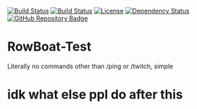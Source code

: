 [![Build Status](https://img.shields.io/github/forks/pani7777/RowBoat-Test.svg?style=for-the-badge)](https://github.com/pani7777/RowBoat-Test)
[![Build Status](https://img.shields.io/github/stars/pani7777/RowBoat-Test.svg?style=for-the-badge)](https://github.com/pani7777/RowBoat-Test)
[![License](https://img.shields.io/github/license/pani7777/RowBoat-Test.svg?style=for-the-badge)](https://github.com/pani7777/RowBoat-Test)
[![Dependency Status](https://img.shields.io/david/pani7777/RowBoat-Test.svg?style=for-the-badge)](https://david-dm.org/pani7777/RowBoat-Test)
[![GitHub Repository Badge](https://gb-maker.herokuapp.com/makebadge/medium/pani7777/rowboat-test)](https://github.com/pani7777/rowboat-test)
# RowBoat-Test
Literally no commands other than /ping or /twitch, simple

# idk what else ppl do after this 
